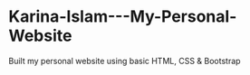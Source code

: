 # Karina-Islam---My-Personal-Website
Built my personal website using basic HTML, CSS &amp; Bootstrap
